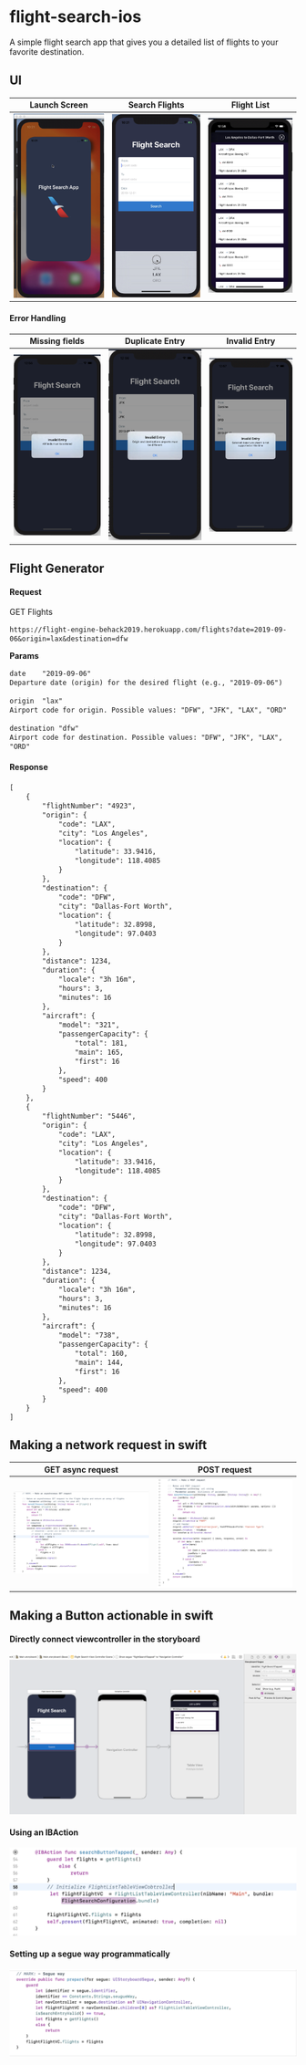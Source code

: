 # flight-search-ios

A simple flight search app that gives you a detailed list of flights to your favorite destination.


## UI

Launch Screen | Search Flights | Flight List
:-------------------------------------:|:-------------------------------------------:|:------------------------------------------------:
![Launch Screen](images/launchScreen.png)  |  ![Search Flights](images/searchFlights.png) | ![Flight List](images/flightList.png)

#### Error Handling 
Missing fields | Duplicate Entry | Invalid Entry
:-------------------------------------:|:-------------------------------------------:|:------------------------------------------------:
![Missing fields](images/Error3.png)  |  ![Duplicate Entry](images/Error1.png) | ![Invalid Entry](images/Error2.png)

## Flight Generator
#### Request

GET Flights

```
https://flight-engine-behack2019.herokuapp.com/flights?date=2019-09-06&origin=lax&destination=dfw
```

**Params**

```
date	"2019-09-06"
Departure date (origin) for the desired flight (e.g., "2019-09-06")

origin	"lax"
Airport code for origin. Possible values: "DFW", "JFK", "LAX", "ORD"

destination	"dfw"
Airport code for destination. Possible values: "DFW", "JFK", "LAX", "ORD"
```

#### Response

```
[
    {
        "flightNumber": "4923",
        "origin": {
            "code": "LAX",
            "city": "Los Angeles",
            "location": {
                "latitude": 33.9416,
                "longitude": 118.4085
            }
        },
        "destination": {
            "code": "DFW",
            "city": "Dallas-Fort Worth",
            "location": {
                "latitude": 32.8998,
                "longitude": 97.0403
            }
        },
        "distance": 1234,
        "duration": {
            "locale": "3h 16m",
            "hours": 3,
            "minutes": 16
        },
        "aircraft": {
            "model": "321",
            "passengerCapacity": {
                "total": 181,
                "main": 165,
                "first": 16
            },
            "speed": 400
        }
    },
    {
        "flightNumber": "5446",
        "origin": {
            "code": "LAX",
            "city": "Los Angeles",
            "location": {
                "latitude": 33.9416,
                "longitude": 118.4085
            }
        },
        "destination": {
            "code": "DFW",
            "city": "Dallas-Fort Worth",
            "location": {
                "latitude": 32.8998,
                "longitude": 97.0403
            }
        },
        "distance": 1234,
        "duration": {
            "locale": "3h 16m",
            "hours": 3,
            "minutes": 16
        },
        "aircraft": {
            "model": "738",
            "passengerCapacity": {
                "total": 160,
                "main": 144,
                "first": 16
            },
            "speed": 400
        }
    }
]
```
## Making a network request in swift

GET async request  | POST request
:-------------------------------------:|:-------------------------------------------:
![GET](images/GET.png)  |  ![POST](images/POST.png) 

## Making a Button actionable in swift

#### Directly connect viewcontroller in the storyboard
![storyboard](images/storyboard_segue.png) 

#### Using an IBAction
![IBAction](images/IBAction.png) 

#### Setting up a segue way programmatically
![segueWay](images/segueWay.png) 
